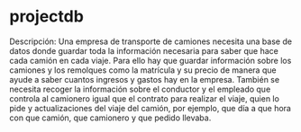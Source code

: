 # projectdb

Descripción:
Una empresa de transporte de camiones necesita una base de datos donde guardar toda la información necesaria para saber que hace cada camión en cada viaje. Para ello hay que guardar información sobre los camiones y los remolques como la matrícula y su precio de manera que ayude a saber cuantos ingresos y gastos hay en la empresa. También se necesita recoger la información sobre el conductor y el empleado que controla al camionero igual que el contrato para realizar el viaje, quien lo pide y actualizaciones del viaje del camión, por ejemplo, que día a que hora con que camión, que camionero y que pedido llevaba.

